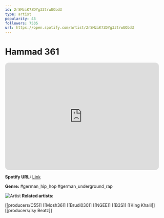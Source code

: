 ```yaml
---
id: 2rSMziK7ZDYg33trwUObd3
type: artist
popularity: 43
followers: 7535
url: https://open.spotify.com/artist/2rSMziK7ZDYg33trwUObd3
---
```

# Hammad 361

<iframe style="border-radius:12px" src="https://open.spotify.com/embed/artist/2rSMziK7ZDYg33trwUObd3" width="100%" height="352" frameBorder="0" allowfullscreen="" allow="autoplay; clipboard-write; encrypted-media; fullscreen; picture-in-picture" loading="lazy"></iframe>

**Spotify URL:** [Link](https://open.spotify.com/artist/2rSMziK7ZDYg33trwUObd3)

**Genre:**  #german_hip_hop #german_underground_rap

![Artist](https://i.scdn.co/image/ab6761610000e5eb5a871c0bafe1945022d1c0c5)
**Related artists:**

[[producers/C55]]
[[Mosh36]]
[[Brudi030]]
[[NGEE]]
[[B3S]]
[[King Khalil]]
[[producers/Isy Beatz]]
